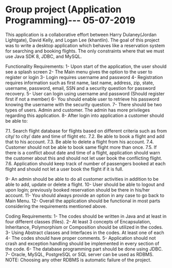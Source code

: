 # Group project (Application Programming)--- 05-07-2019
This application is a collaborative effort between Harry Dulaney(Jordan Lightgate), David Kelly, and Logan Lee (khantlin). The goal of this project was to write a desktop application which behaves like a reservation system for searching and booking flights. The only constraints where that we must use Java SDK 8, JDBC, and MySQL.

Functionality Requirements:
1-	Upon start of the application, the user should see a splash screen
2-	The Main menu gives the option to the user to register or login
3-	Login requires username and password
4-	Registration requires information such as first name, last name, address, zip, state, username, password, email, SSN and a security question for password recovery.
5-	User can login using username and password (Should register first if not a member)
6-	You should enable user to retrieve his password knowing the username with the security question.
7-	There should be two types of users. Admin and customer. The admin has more privileges regarding this application.
8-	After login into application a customer should be able to:

7.1. Search flight database for flights based on different criteria such as from city/ to 
       city/ date and time of flight etc.
7.2. Be able to book a flight and add that to his account.
7.3. Be able to delete a flight from his account.
7.4. Customer should not be able to book same flight more than once.
7.5. If there is a conflict about date and time of a flight, application should warn the 
       customer about this and should not let user book the conflicting flight.
7.6. Application should keep track of number of passengers booked at each flight and 
       should not let a user book the flight if it is full.  

9-	An admin should be able to do all customer activities in addition to be able to add, update or delete a flight.
10-	User should be able to logout and upon login; previously booked reservation should be there in his/her account. 
11-	 You should always provide an option in any case to go back to Main Menu.
12-	Overall the application should be functional in most parts considering the requirements mentioned above.   

Coding Requirements:
1-	The codes should be written in Java and at least in four different classes (files).
2-	At least 3 concepts of Encapsulation, Inheritance, Polymorphism or Composition should be utilized in the codes.
3-	Using Abstract classes and Interfaces in the codes. At least one of each
4-	The codes should have proper comments.
5-	Application should not crash and exception handling should be implemented in every section of the code.
6-	The database programming part should be done using JDBC.
7-	Oracle, MySQL, PostgreSQL or SQL server can be used as RDBMS. 
NOTE: Choosing any other RDBMS is automatic failure of the project.
